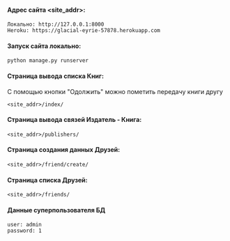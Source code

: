 #### Адрес сайта <site_addr>:
```
Локально: http://127.0.0.1:8000
Heroku: https://glacial-eyrie-57878.herokuapp.com
```

#### Запуск сайта локально:
```
python manage.py runserver
```

#### Страница вывода списка Книг:
С помощью кнопки "Одолжить" можно пометить передачу книги другу 
```
<site_addr>/index/
```

#### Страница вывода связей Издатель - Книга:
```
<site_addr>/publishers/
```

#### Страница создания данных Друзей:
```
<site_addr>/friend/create/
```

#### Страница списка Друзей:
```
<site_addr>/friends/
```

#### Данные суперпользователя БД
```
user: admin
password: 1
```
